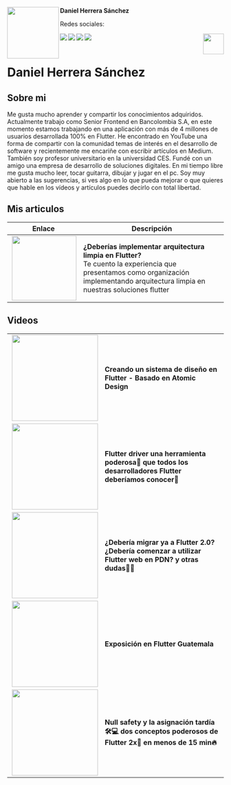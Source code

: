 <!-- Profile Image -->
<img src="https://media-exp1.licdn.com/dms/image/C5603AQHd1Vq3g7qlJg/profile-displayphoto-shrink_200_200/0/1600867185480?e=1626912000&v=beta&t=szFln_1OJG3cyNammIE_Sjw39gU7Aj_MOIn4qRHXxOY" height="120" width="120" align="left"/> **Daniel Herrera Sánchez**

Redes sociales:
</br>


<!-- Twitter -->
<a href="https://twitter.com/daniveloper"> <img src="https://user-images.githubusercontent.com/19904063/117954385-40efa900-b317-11eb-8bd5-25acb19de064.png"  align="left"/> </a>

<!-- Facebook -->
<!--
<a href="#"> <img src="https://user-images.githubusercontent.com/19904063/117954388-41883f80-b317-11eb-8315-decc0239f29b.png"  align="left"/> </a>
-->
<!-- Github -->

<a href="https://github.com/Danielherresan"> <img src="https://user-images.githubusercontent.com/19904063/117954380-40571280-b317-11eb-9234-54b447af42a1.png"  align="left"/> </a>

<!-- Youtube -->
<a href="https://www.youtube.com/channel/UCl-zLD5lt9EPuESn_Fl3yXg"> <img src="https://user-images.githubusercontent.com/19904063/117954389-41883f80-b317-11eb-82eb-01d29cf67430.png"  align="left"/> </a>

<!-- Linkedin -->

<a href="https://www.linkedin.com/in/daniel-herrera-s%C3%A1nchez-a4106a56/"> <img src="https://user-images.githubusercontent.com/19904063/117954386-41883f80-b317-11eb-8bfc-d47ac0f8027c.png"  align="left"/> </a>


<!-- Boton votar -->
<a href="https://github.com/FlutterSpain/quest/issues/1#issuecomment-839972911"> <img src="https://user-images.githubusercontent.com/19904063/117955137-01758c80-b318-11eb-9575-6aba57ba04b5.png" height="48" align="right"/> </a>

</br>
</br>

# Daniel Herrera Sánchez 


## Sobre mi

Me gusta mucho aprender y compartir los conocimientos adquiridos. Actualmente trabajo como Senior Frontend en Bancolombia S.A, en este momento estamos trabajando en una aplicación con más de 4 millones de usuarios desarrollada 100% en Flutter. He encontrado en YouTube una forma de compartir con la comunidad temas de interés en el desarrollo de software y recientemente me encariñe con escribir artículos en Medium. También soy profesor universitario en la universidad CES.  Fundé con un amigo una empresa de desarrollo de soluciones digitales. En mi tiempo libre me gusta mucho leer, tocar guitarra, dibujar y jugar en el pc. Soy muy abierto a las sugerencias, si ves algo en lo que pueda mejorar o que quieres que hable en los vídeos y artículos puedes decirlo con total libertad.

## Mis articulos

|      Enlace         |    Descripción            |
| ------------- | ------------- |
| <a href="https://medium.com/bancolombia-tech/deber%C3%ADas-implementar-arquitectura-limpia-en-flutter-a0e1631de5d2"> <img src="https://miro.medium.com/max/2560/1*-CuIrPIEZhAxWxD27sGShw.png" height="150" align="right"/> </a>  |  **¿Deberías implementar arquitectura limpia en Flutter?** </br> Te cuento la experiencia que presentamos como organización implementando arquitectura limpia en nuestras soluciones flutter|



## Videos 

|               |               |
| ------------- | ------------- |
| <a href="https://www.youtube.com/watch?v=dFP0IeX6WL0&t=492s"> <img src="https://i.ytimg.com/vi/dFP0IeX6WL0/maxresdefault.jpg" height="200" align="right"/> </a>  |  **Creando un sistema de diseño en Flutter - Basado en Atomic Design** </br> |
| <a href="https://www.youtube.com/watch?v=PnOExZLa2zY"> <img src="https://pbs.twimg.com/profile_images/1370435383876550656/A9WJycTK_400x400.jpg" height="200" align="right"/> </a>  |  **Flutter driver una herramienta poderosa💪 que todos los desarrolladores Flutter deberíamos conocer📱** </br> |
| <a href="https://www.youtube.com/watch?v=1rJs9-0sN3M&t=11s"> <img src="https://i.ytimg.com/vi/SrZjw27btw8/maxresdefault.jpg" height="200" align="right"/> </a>  |  **¿Debería migrar ya a Flutter 2.0? ¿Debería comenzar a utilizar Flutter web en PDN? y otras dudas🤔🧐** </br> |
| <a href="youtube.com/watch?v=fGuCoPYYBLU&t=2217s"> <img src="https://user-images.githubusercontent.com/25071700/120924844-526c6c80-c69b-11eb-8ed1-ade1d77bfdb2.png" height="200" align="right"/> </a>  |  **Exposición en Flutter Guatemala** </br> |
| <a href="https://www.youtube.com/watch?v=j-wYfl5f9Po"> <img src="https://i.ytimg.com/vi/j-wYfl5f9Po/mqdefault.jpg" height="200" align="right"/> </a>  |  **Null safety y la asignación tardía🛠️💻 dos conceptos poderosos de Flutter 2x📲 en menos de 15 min🔥** </br> |


